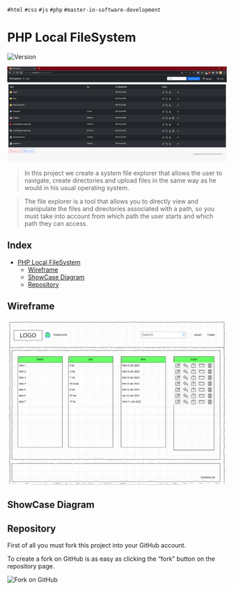 `#html` `#css` `#js` `#php` `#master-in-software-development`

# PHP Local FileSystem 

<p>
  <img alt="Version" src="https://img.shields.io/badge/version-1.0-blue.svg?cacheSeconds=2592000" />
</p>

![app](assets/readme/app.png)

>In this project we create a system file explorer that allows the user to navigate, create directories and upload files in the same way as he would in his usual operating system. 

>The file explorer is a tool that allows you to directly view and manipulate the files and directories associated with a path, so you must take into account from which path the user starts and which path they can access.


## Index <!-- omit in toc -->

- [PHP Local FileSystem](#php-local-filesystem)
  - [Wireframe](#wireframe)
  - [ShowCase Diagram](#showcase-diagram)
  - [Repository](#repository)

## Wireframe

![app](assets/readme/wireframe.png)

## ShowCase Diagram
## Repository

First of all you must fork this project into your GitHub account.

To create a fork on GitHub is as easy as clicking the “fork” button on the repository page.

<img src="https://docs.github.com/assets/cb-23088/images/help/repository/fork_button.png" alt="Fork on GitHub" width='450'>
